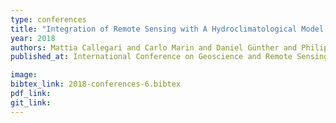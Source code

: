 ```yaml
---
type: conferences
title: "Integration of Remote Sensing with A Hydroclimatological Model for an Improved Monitoring of Alpine Glaciers"
year: 2018
authors: Mattia Callegari and Carlo Marin and Daniel Günther and Philipp Rastner and Lorenzo Bruzzone and Begum Demir and Thomas Marke and Ulrich Strasser and Marc Zebisch and Claudia Notarnicola
published_at: International Conference on Geoscience and Remote Sensing Symposium, 6239-6242, 2018

image:
bibtex_link: 2018-conferences-6.bibtex
pdf_link:
git_link:
---
```

